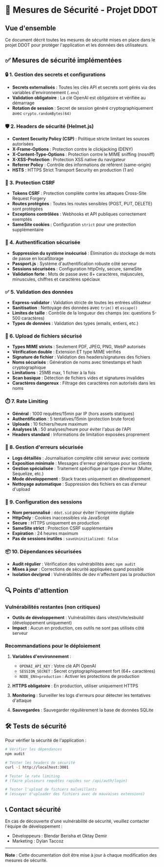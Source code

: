 # 🔐 Mesures de Sécurité - Projet DDOT

## Vue d'ensemble

Ce document décrit toutes les mesures de sécurité mises en place dans le projet DDOT pour protéger l'application et les données des utilisateurs.

## ✅ Mesures de sécurité implémentées

### 🔒 1. Gestion des secrets et configurations

- **Secrets externalisés** : Toutes les clés API et secrets sont gérés via des variables d'environnement (`.env`)
- **Validation obligatoire** : La clé OpenAI est obligatoire et vérifiée au démarrage
- **Rotation de session** : Secret de session généré cryptographiquement avec `crypto.randomBytes(64)`

### 🛡️ 2. Headers de sécurité (Helmet.js)

- **Content Security Policy (CSP)** : Politique stricte limitant les sources autorisées
- **X-Frame-Options** : Protection contre le clickjacking (DENY)
- **X-Content-Type-Options** : Protection contre le MIME sniffing (nosniff)
- **X-XSS-Protection** : Protection XSS native du navigateur
- **Referrer Policy** : Contrôle des informations de référent (same-origin)
- **HSTS** : HTTPS Strict Transport Security en production (1 an)

### 🔐 3. Protection CSRF

- **Tokens CSRF** : Protection complète contre les attaques Cross-Site Request Forgery
- **Routes protégées** : Toutes les routes sensibles (POST, PUT, DELETE) sont protégées
- **Exceptions contrôlées** : Webhooks et API publiques correctement exemptés
- **SameSite cookies** : Configuration `strict` pour une protection supplémentaire

### 🔑 4. Authentification sécurisée

- **Suppression du système insécurisé** : Élimination du stockage de mots de passe en localStorage
- **Passport.js** : Système d'authentification robuste côté serveur
- **Sessions sécurisées** : Configuration httpOnly, secure, sameSite
- **Validation forte** : Mots de passe avec 8+ caractères, majuscules, minuscules, chiffres et caractères spéciaux

### ✅ 5. Validation des données

- **Express-validator** : Validation stricte de toutes les entrées utilisateur
- **Sanitisation** : Nettoyage des données avec `trim()` et `escape()`
- **Limites de taille** : Contrôle de la longueur des champs (ex: questions 5-500 caractères)
- **Types de données** : Validation des types (emails, entiers, etc.)

### 📁 6. Upload de fichiers sécurisé

- **Types MIME stricts** : Seulement PDF, JPEG, PNG, WebP autorisés
- **Vérification double** : Extension ET type MIME vérifiés
- **Signature de fichier** : Validation des headers/signatures des fichiers
- **Noms sécurisés** : Génération de noms avec timestamps et hash cryptographique
- **Limitations** : 25MB max, 1 fichier à la fois
- **Scan basique** : Détection de fichiers vides et signatures invalides
- **Caractères dangereux** : Filtrage des caractères non autorisés dans les noms

### ⏱️ 7. Rate Limiting

- **Général** : 1000 requêtes/15min par IP (hors assets statiques)
- **Authentification** : 5 tentatives/15min (protection brute force)
- **Uploads** : 10 fichiers/heure maximum
- **Analyses IA** : 50 analyses/heure pour éviter l'abus de l'API
- **Headers standard** : Informations de limitation exposées proprement

### 🚨 8. Gestion d'erreurs sécurisée

- **Logs détaillés** : Journalisation complète côté serveur avec contexte
- **Exposition minimale** : Messages d'erreur génériques pour les clients
- **Gestion spécialisée** : Traitement spécifique par type d'erreur (Multer, Sequelize, etc.)
- **Mode développement** : Stack traces uniquement en développement
- **Nettoyage automatique** : Suppression des fichiers en cas d'erreur d'upload

### 🍪 9. Configuration des sessions

- **Nom personnalisé** : `ddot.sid` pour éviter l'empreinte digitale
- **HttpOnly** : Cookies inaccessibles via JavaScript
- **Secure** : HTTPS uniquement en production
- **SameSite strict** : Protection CSRF supplémentaire
- **Expiration** : 24 heures maximum
- **Pas de sessions inutiles** : `saveUninitialized: false`

### 📦 10. Dépendances sécurisées

- **Audit régulier** : Vérification des vulnérabilités avec `npm audit`
- **Mises à jour** : Corrections de sécurité appliquées quand possible
- **Isolation dev/prod** : Vulnérabilités de dev n'affectent pas la production

## 🔍 Points d'attention

### Vulnérabilités restantes (non critiques)

- **Outils de développement** : Vulnérabilités dans vitest/vite/esbuild (développement uniquement)
- **Impact** : Aucun en production, ces outils ne sont pas utilisés côté serveur

### Recommandations pour le déploiement

1. **Variables d'environnement** : 
   - `OPENAI_API_KEY` : Votre clé API OpenAI
   - `SESSION_SECRET` : Secret cryptographiquement fort (64+ caractères)
   - `NODE_ENV=production` : Activer les protections de production

2. **HTTPS obligatoire** : En production, utiliser uniquement HTTPS

3. **Monitoring** : Surveiller les logs d'erreurs pour détecter les tentatives d'attaque

4. **Sauvegardes** : Sauvegarder régulièrement la base de données SQLite

## 🛠️ Tests de sécurité

Pour vérifier la sécurité de l'application :

```bash
# Vérifier les dépendances
npm audit

# Tester les headers de sécurité
curl -I http://localhost:3001

# Tester le rate limiting
# (faire plusieurs requêtes rapides sur /api/auth/login)

# Tester l'upload de fichiers malveillants
# (essayer d'uploader des fichiers avec de mauvaises extensions)
```

## 📞 Contact sécurité

En cas de découverte d'une vulnérabilité de sécurité, veuillez contacter l'équipe de développement :
- Développeurs : Blendar Berisha et Oktay Demir
- Marketing : Dylan Taccoz

---

**Note** : Cette documentation doit être mise à jour à chaque modification des mesures de sécurité. 